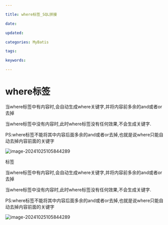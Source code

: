 ```yaml
---

title: where标签_SQL拼接

date: 

updated: 

categories: MyBatis

tags: 

keywords: 

---
```

# where标签

当where标签中有内容时,会自动生成where关键字,并将内容前多余的and或者or去掉

当where标签中没有内容时,此时where标签没有任何效果,不会生成关键字.

PS:where标签不能将其中内容后面多余的and或者or去掉,也就是说where只能自动去掉内容前面的关键字

![image-20241025105844289](./../../TyporaImage/MyBatis/image-20241025105844289.png)





标签

当where标签中有内容时,会自动生成where关键字,并将内容前多余的and或者or去掉

当where标签中没有内容时,此时where标签没有任何效果,不会生成关键字.

PS:where标签不能将其中内容后面多余的and或者or去掉,也就是说where只能自动去掉内容前面的关键字

![image-20241025105844289](./../../TyporaImage/MyBatis/image-20241025105844289.png)